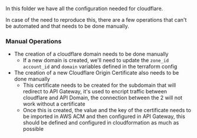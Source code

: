 In this folder we have all the configuration needed for cloudflare.

In case of the need to reproduce this, there are a few operations that can't be automated and that needs to be done manually.

### Manual Operations
- The creation of a cloudflare domain needs to be done manually
  - If a new domain is created, we'll need to update the `zone_id` `account_id` and `domain` variables defined in the terraform config
- The creation of a new Cloudflare Origin Certificate also needs to be done manually
  - This certificate needs to be created for the subdomain that will redirect to API Gateway, it's used to encript traffic between cloudflare and API Domain, the connection between the 2 will not work without a certificate
  - Once this is created, the value and the key of the certificate needs to be imported in AWS ACM and then configured in API Gateway, this should be defined and configured in cloudformation as much as possible
